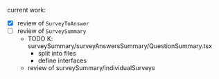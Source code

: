 current work:

- [x] review of `SurveyToAnswer`
- [ ] review of `SurveySummary`
  - TODO K: surveySummary/surveyAnswersSummary/QuestionSummary.tsx
    - split into files
    - define interfaces
  - review of surveySummary/individualSurveys
